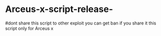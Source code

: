 # Arceus-x-script-release-
#dont share this script to other exploit you can get ban if you share it this script only for Arceus x
